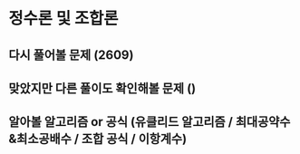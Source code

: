 정수론 및 조합론
=
다시 풀어볼 문제 (2609)
-
맞았지만 다른 풀이도 확인해볼 문제 ()
-
알아볼 알고리즘 or 공식 (유클리드 알고리즘 / 최대공약수&최소공배수 / 조합 공식 / 이항계수)
-